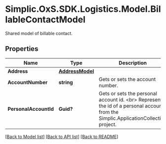 # Simplic.OxS.SDK.Logistics.Model.BillableContactModel
Shared model of billable contact.

## Properties

Name | Type | Description | Notes
------------ | ------------- | ------------- | -------------
**Address** | [**AddressModel**](AddressModel.md) |  | [optional] 
**AccountNumber** | **string** | Gets or sets the account number. | [optional] 
**PersonalAccountId** | **Guid?** | Gets or sets the personal account id.  &lt;br&gt;  Represents the id of a personal account from the Simplic.ApplicationCollection project.   | [optional] 

[[Back to Model list]](../README.md#documentation-for-models) [[Back to API list]](../README.md#documentation-for-api-endpoints) [[Back to README]](../README.md)


